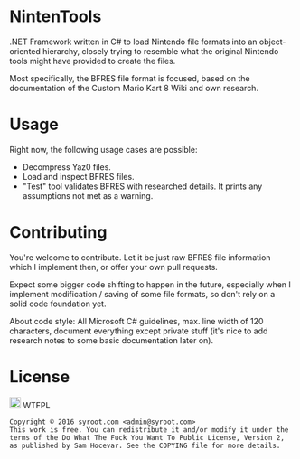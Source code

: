 # NintenTools

.NET Framework written in C# to load Nintendo file formats into an object-oriented hierarchy, closely trying to resemble what the original Nintendo tools might have provided to create the files.

Most specifically, the BFRES file format is focused, based on the documentation of the Custom Mario Kart 8 Wiki and own research.

Usage
=====

Right now, the following usage cases are possible:
- Decompress Yaz0 files.
- Load and inspect BFRES files.
- "Test" tool validates BFRES with researched details. It prints any assumptions not met as a warning.

Contributing
============

You're welcome to contribute. Let it be just raw BFRES file information which I implement then, or offer your own pull requests.

Expect some bigger code shifting to happen in the future, especially when I implement modification / saving of some file formats, so don't rely on a solid code foundation yet.

About code style: All Microsoft C# guidelines, max. line width of 120 characters, document everything except private stuff (it's nice to add research notes to some basic documentation later on).

License
=======

<a href="http://www.wtfpl.net/"><img src="http://www.wtfpl.net/wp-content/uploads/2012/12/wtfpl.svg" height="20" alt="WTFPL" /></a> WTFPL

    Copyright © 2016 syroot.com <admin@syroot.com>
    This work is free. You can redistribute it and/or modify it under the
    terms of the Do What The Fuck You Want To Public License, Version 2,
    as published by Sam Hocevar. See the COPYING file for more details.
